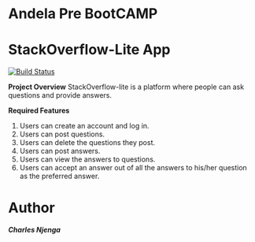 # Andela Pre BootCAMP
# StackOverflow-Lite App

[![Build Status](https://travis-ci.org/Hackitect/StackOverflow-lite.svg?branch=develop)](https://travis-ci.org/Hackitect/StackOverflow-lite)

**Project Overview**
StackOverflow-lite is a platform where people can ask questions and provide answers. 

**Required Features**

1. Users can create an account and log in.
2. Users can post questions.
3. Users can delete the questions they post.
4. Users can post answers.
5. Users can view the answers to questions.
6. Users can accept an answer out of all the answers to his/her question as the preferred answer. 

# Author
***Charles Njenga***
